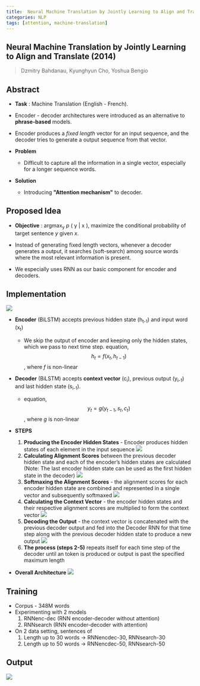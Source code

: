 ```yaml
---
title:  Neural Machine Translation by Jointly Learning to Align and Translate
categories: NLP
tags: [attention, machine-translation]
---
```

## Neural Machine Translation by Jointly Learning to Align and Translate (2014)
> Dzmitry  Bahdanau, Kyunghyun  Cho, Yoshua  Bengio

## Abstract
- **Task** : Machine Translation (English - French).

- Encoder - decoder architectures were introduced as an alternative to **phrase-based** models.

- Encoder produces a *fixed length* vector for an input sequence, and the decoder tries to generate a output sequence from that vector.

- **Problem**
	- Difficult to capture all the information in a single vector, especially for a longer sequence words.

- **Solution**
	- Introducing **"Attention mechanism"** to decoder.

## Proposed Idea
- **Objective** : argmax<sub>y</sub> *p* ( y | x ), maximize the conditional probability of target sentence *y* given *x*.

- Instead of generating fixed length vectors, whenever a decoder generates a output, it searches (soft-search) among source words where the most relevant information is present.

- We especially uses RNN as our basic component for encoder and decoders.

## Implementation
![](https://github.com/neuralmancers/neuralmancers.github.io/blob/master/assets/images/Attention-Week-1/attention_1_2_arch.png)
- **Encoder** (BiLSTM) accepts previous hidden state (h<sub>t-1</sub>) and input word (x<sub>t</sub>)
	- We skip the output of encoder and keeping only the hidden states, which we pass to next time step. equation,
	$$
	h_{t}=f(x_{t}, h_{t-1})
	$$
	, where  _f_ is non-linear
- **Decoder** (BiLSTM) accepts **context vector** (c<sub>i</sub>), previous output (y<sub>i-1</sub>) and last hidden state (s<sub>i-1</sub>).
	- equation,
	$$
	y_{t}=g (y_{t-1},s_{t},c_{t})
	$$
	, where  _g_ is non-linear

- **STEPS**
	1. **Producing the Encoder Hidden States** - Encoder produces hidden states of each element in the input sequence
![](https://github.com/neuralmancers/neuralmancers.github.io/blob/master/assets/images/Attention-Week-1/attention_2_encoder.png)
	2. **Calculating Alignment Scores** between the previous decoder hidden state and each of the encoder’s hidden states are calculated (Note: The last encoder hidden state can be used as the first hidden state in the decoder)
![](https://github.com/neuralmancers/neuralmancers.github.io/blob/master/assets/images/Attention-Week-1/attention_3_alignment_score.png)
	3. **Softmaxing the Alignment Scores** - the alignment scores for each encoder hidden state are combined and represented in a single vector and subsequently softmaxed
![](https://github.com/neuralmancers/neuralmancers.github.io/blob/master/assets/images/Attention-Week-1/attention_4_softmax.png)
	4. **Calculating the Context Vector** - the encoder hidden states and their respective alignment scores are multiplied to form the context vector
![](https://github.com/neuralmancers/neuralmancers.github.io/blob/master/assets/images/Attention-Week-1/attention_5_context_vector.png)
	5. **Decoding the Output** - the context vector is concatenated with the previous decoder output and fed into the Decoder RNN for that time step along with the previous decoder hidden state to produce a new output
![](https://github.com/neuralmancers/neuralmancers.github.io/blob/master/assets/images/Attention-Week-1/attention_6_decoder_output.png)
	7. **The process (steps 2-5)** repeats itself for each time step of the decoder until an token is produced or output is past the specified maximum length
- **Overall Architecture**
![](https://github.com/neuralmancers/neuralmancers.github.io/blob/master/assets/images/Attention-Week-1/attention_1_arch.JPG)
## Training
- Corpus - 348M words
- Experimenting with 2 models
	1. RNNenc-dec (RNN encoder-decoder without attention)
	2. RNNsearch (RNN encoder-decoder with attention)
- On 2 data setting,  sentences of 
	1. Length up to 30 words -> RNNencdec-30, RNNsearch-30
	2. Length up to 50 words -> RNNencdec-50, RNNsearch-50
[](https://github.com/neuralmancers/neuralmancers.github.io/blob/master/assets/images/Attention-Week-1/attention_7_training.png)

## Output
![](https://github.com/neuralmancers/neuralmancers.github.io/blob/master/assets/images/Attention-Week-1/attention_8_output.png)
